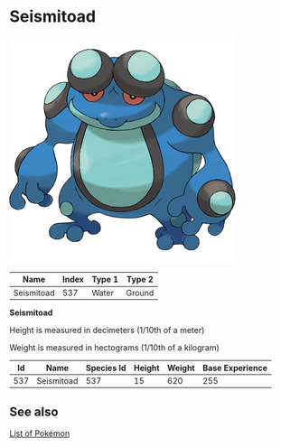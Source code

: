 # Seismitoad


![Seismitoad](images/537.png)

| **Name** | **Index** | **Type 1** | **Type 2** |
|----|----|----|----|
| Seismitoad | 537 | Water | Ground  |

**Seismitoad** 


Height is measured in decimeters (1/10th of a meter)

Weight is measured in hectograms (1/10th of a kilogram)

| **Id** | **Name** | **Species Id** | **Height** | **Weight** | **Base Experience** |
|--------|----------|----------------|------------|------------|---------------------|
| 537 | Seismitoad | 537 | 15 | 620 | 255 |


## See also

[List of Pokémon](../pokemon.md)
